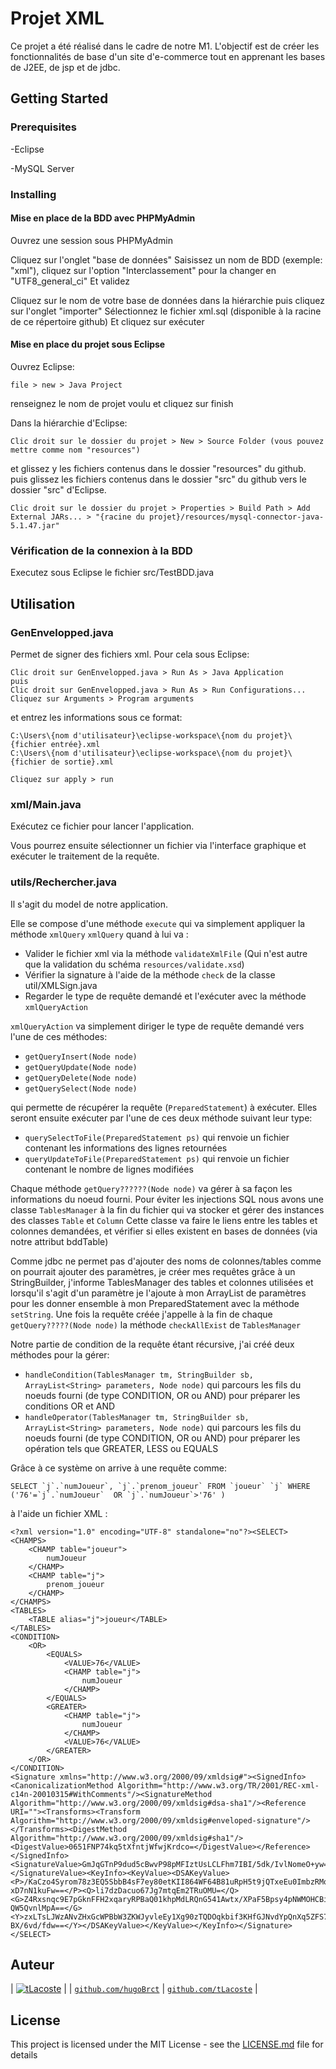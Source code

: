 # Projet XML

Ce projet a été réalisé dans le cadre de notre M1.
L'objectif est de créer les fonctionnalités de base d'un site d'e-commerce tout en apprenant les bases de J2EE, de jsp et de jdbc.


## Getting Started

### Prerequisites
-Eclipse 

-MySQL Server

### Installing
#### Mise en place de la BDD avec PHPMyAdmin
Ouvrez une session sous PHPMyAdmin

Cliquez sur l'onglet "base de données" 
Saisissez un nom de BDD (exemple: "xml"), cliquez sur l'option "Interclassement" pour la changer en "UTF8_general_ci" 
Et validez

Cliquez sur le nom de votre base de données dans la hiérarchie puis cliquez sur l'onglet "importer" 
Sélectionnez le fichier xml.sql (disponible à la racine de ce répertoire github) 
Et cliquez sur exécuter 


#### Mise en place du projet sous Eclipse
Ouvrez Eclipse:
```
file > new > Java Project
```
renseignez le nom de projet voulu et cliquez sur finish

Dans la hiérarchie d'Eclipse:
```
Clic droit sur le dossier du projet > New > Source Folder (vous pouvez mettre comme nom "resources") 
```
et glissez y les fichiers contenus dans le dossier "resources" du github. 
puis glissez les fichiers contenus dans le dossier "src" du github vers le dossier "src" d'Eclipse.

```
Clic droit sur le dossier du projet > Properties > Build Path > Add External JARs... > "{racine du projet}/resources/mysql-connector-java-5.1.47.jar"
```

### Vérification de la connexion à la BDD 
Executez sous Eclipse le fichier src/TestBDD.java

## Utilisation
### GenEnvelopped.java
Permet de signer des fichiers xml.
Pour cela sous Eclipse: 
```
Clic droit sur GenEnvelopped.java > Run As > Java Application
puis
Clic droit sur GenEnvelopped.java > Run As > Run Configurations...
Cliquez sur Arguments > Program arguments
``` 

et entrez les informations sous ce format: 

```
C:\Users\{nom d'utilisateur}\eclipse-workspace\{nom du projet}\{fichier entrée}.xml 
C:\Users\{nom d'utilisateur}\eclipse-workspace\{nom du projet}\{fichier de sortie}.xml
``` 

``` 
Cliquez sur apply > run 
``` 
### xml/Main.java
Exécutez ce fichier pour lancer l'application.

Vous pourrez ensuite sélectionner un fichier via l'interface graphique et exécuter le traitement de la requête.

### utils/Rechercher.java
Il s'agit du model de notre application.

Elle se compose d'une méthode `execute` qui va simplement appliquer la méthode `xmlQuery`
`xmlQuery` quand à lui va : 
- Valider le fichier xml via la méthode `validateXmlFile` (Qui n'est autre que la validation du schéma `resources/validate.xsd`)
- Vérifier la signature à l'aide de la méthode `check` de la classe util/XMLSign.java
- Regarder le type de requête demandé et l'exécuter avec la méthode `xmlQueryAction`

`xmlQueryAction` va simplement diriger le type de requête demandé vers l'une de ces méthodes:
- `getQueryInsert(Node node)` 
- `getQueryUpdate(Node node)` 
- `getQueryDelete(Node node)` 
- `getQuerySelect(Node node)` 

qui permette de récupérer la requête (`PreparedStatement`) à exécuter. 
Elles seront ensuite exécuter par l'une de ces deux méthode suivant leur type: 
- `querySelectToFile(PreparedStatement ps)` qui renvoie un fichier contenant les informations des lignes retournées
- `queryUpdateToFile(PreparedStatement ps)` qui renvoie un fichier contenant le nombre de lignes modifiées

Chaque méthode `getQuery??????(Node node)` va gérer à sa façon les informations du noeud fourni.
Pour éviter les injections SQL nous avons une classe `TablesManager` à la fin du fichier qui va stocker et gérer des instances des classes `Table` et `Column`
Cette classe va faire le liens entre les tables et colonnes demandées, et vérifier si elles existent en bases de données (via notre attribut bddTable)

Comme jdbc ne permet pas d'ajouter des noms de colonnes/tables comme on pourrait ajouter des paramètres, 
je créer mes requêtes grâce à un StringBuilder, j'informe TablesManager des tables et colonnes utilisées et lorsqu'il s'agit d'un paramètre je l'ajoute à mon ArrayList<String> de paramètres pour les donner ensemble à mon PreparedStatement avec la méthode `setString`.
Une fois la requête créée j'appelle à la fin de chaque `getQuery?????(Node node)` la méthode `checkAllExist` de `TablesManager`

Notre partie de condition de la requête étant récursive, j'ai créé deux méthodes pour la gérer: 
- `handleCondition(TablesManager tm, StringBuilder sb, ArrayList<String> parameters, Node node)` qui parcours les fils du noeuds fourni (de type CONDITION, OR ou AND) pour préparer les conditions OR et AND
- `handleOperator(TablesManager tm, StringBuilder sb, ArrayList<String> parameters, Node node)` qui parcours les fils du noeuds fourni (de type CONDITION, OR ou AND) pour préparer les opération tels que GREATER, LESS ou EQUALS

Grâce à ce système on arrive à une requête comme:
```
SELECT `j`.`numJoueur`, `j`.`prenom_joueur` FROM `joueur` `j` WHERE ('76'=`j`.`numJoueur`  OR `j`.`numJoueur`>'76' )
```
à l'aide un fichier XML :
```
<?xml version="1.0" encoding="UTF-8" standalone="no"?><SELECT>
<CHAMPS>
    <CHAMP table="joueur">
        numJoueur
    </CHAMP>
    <CHAMP table="j">
        prenom_joueur
    </CHAMP>
</CHAMPS>
<TABLES>
    <TABLE alias="j">joueur</TABLE>
</TABLES>
<CONDITION>
    <OR>
        <EQUALS>
            <VALUE>76</VALUE>
            <CHAMP table="j">
                numJoueur
            </CHAMP>
        </EQUALS>
        <GREATER>
            <CHAMP table="j">
                numJoueur
            </CHAMP>
            <VALUE>76</VALUE>
        </GREATER>
    </OR>
</CONDITION>
<Signature xmlns="http://www.w3.org/2000/09/xmldsig#"><SignedInfo><CanonicalizationMethod Algorithm="http://www.w3.org/TR/2001/REC-xml-c14n-20010315#WithComments"/><SignatureMethod Algorithm="http://www.w3.org/2000/09/xmldsig#dsa-sha1"/><Reference URI=""><Transforms><Transform Algorithm="http://www.w3.org/2000/09/xmldsig#enveloped-signature"/></Transforms><DigestMethod Algorithm="http://www.w3.org/2000/09/xmldsig#sha1"/><DigestValue>0651FNP74kq5tXfntjWfwjKrdco=</DigestValue></Reference></SignedInfo><SignatureValue>GmJqGTnP9dud5cBwvP98pMFIztUsLCLFhm7IBI/5dk/IvlNomeO+yw==</SignatureValue><KeyInfo><KeyValue><DSAKeyValue><P>/KaCzo4Syrom78z3EQ5SbbB4sF7ey80etKII864WF64B81uRpH5t9jQTxeEu0ImbzRMqzVDZkVG9
xD7nN1kuFw==</P><Q>li7dzDacuo67Jg7mtqEm2TRuOMU=</Q><G>Z4Rxsnqc9E7pGknFFH2xqaryRPBaQ01khpMdLRQnG541Awtx/XPaF5Bpsy4pNWMOHCBiNU0Nogps
QW5QvnlMpA==</G><Y>zxLTsLJWzANvZHxGcWPBbW3ZKWJyvleEy1Xg90zTQDOqkbif3KHfGJNvdYpQnXq5ZFS7NJayX4N7
BX/6vd/fdw==</Y></DSAKeyValue></KeyValue></KeyInfo></Signature></SELECT>
```



## Auteur

| [![tLacoste](https://avatars0.githubusercontent.com/u/28592587?s=460&v=4)](https://github.com/tLacoste) |
| <a href="https://github.com/hugoBrct" target="_blank">`github.com/hugoBrct`</a> | <a href="https://github.com/tLacoste" target="_blank">`github.com/tLacoste`</a> |

## License

This project is licensed under the MIT License - see the [LICENSE.md](LICENSE.md) file for details
